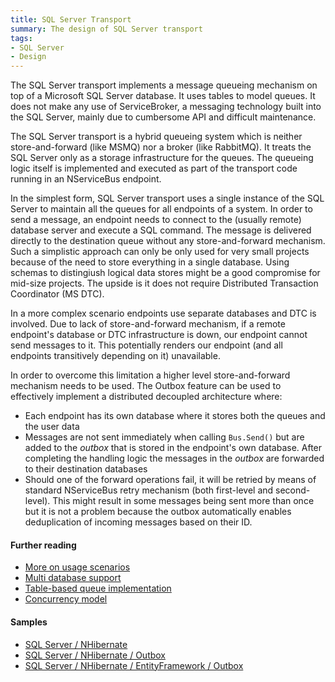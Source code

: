 ```yaml
---
title: SQL Server Transport
summary: The design of SQL Server transport
tags:
- SQL Server
- Design
---
```


The SQL Server transport implements a message queueing mechanism on top of a Microsoft SQL Server database. It uses tables to model queues. It does not make any use of ServiceBroker, a messaging technology built into the SQL Server, mainly due to cumbersome API and difficult maintenance. 

The SQL Server transport is a hybrid queueing system which is neither store-and-forward (like MSMQ) nor a broker (like RabbitMQ). It treats the SQL Server only as a storage infrastructure for the queues. The queueing logic itself is implemented and executed as part of the transport code running in an NServiceBus endpoint. 

In the simplest form, SQL Server transport uses a single instance of the SQL Server to maintain all the queues for all endpoints of a system. In order to send a message, an endpoint needs to connect to the (usually remote) database server and execute a SQL command. The message is delivered directly to the destination queue without any store-and-forward mechanism. Such a simplistic approach can only be only used for very small projects because of the need to store everything in a single database. Using schemas to distingiush logical data stores might be a good compromise for mid-size projects. The upside is it does not require Distributed Transaction Coordinator (MS DTC).

In a more complex scenario endpoints use separate databases and DTC is involved. Due to lack of store-and-forward mechanism, if a remote endpoint's database or DTC infrastructure is down, our endpoint cannot send messages to it. This potentially renders our endpoint (and all endpoints transitively depending on it) unavailable. 

In order to overcome this limitation a higher level store-and-forward mechanism needs to be used. The Outbox feature can be used to effectively implement a distributed decoupled architecture where:
 * Each endpoint has its own database where it stores both the queues and the user data
 * Messages are not sent immediately when calling `Bus.Send()` but are added to the *outbox* that is stored in the endpoint's own database. After completing the handling logic the messages in the *outbox* are forwarded to their destination databases
 * Should one of the forward operations fail, it will be retried by means of standard NServiceBus retry mechanism (both first-level and second-level). This might result in some messages being sent more than once but it is not a problem because the outbox automatically enables deduplication of incoming messages based on their ID.

#### Further reading

 * [More on usage scenarios](usage.md)
 * [Multi database support](multiple-databases.md)
 * [Table-based queue implementation](configuration.md)
 * [Concurrency model](concurrency.md)

#### Samples

 * [SQL Server / NHibernate](..\..\samples\sqltransport-nhpersistence)
 * [SQL Server / NHibernate / Outbox](..\..\samples\sqltransport-nhpersistence-outbox)
 * [SQL Server / NHibernate / EntityFramework / Outbox](..\..\samples\sqltransport-nhpersistence-outbox-ef)
